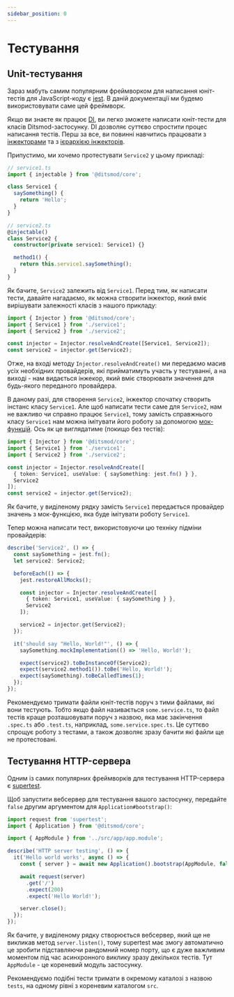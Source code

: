 ```yaml
---
sidebar_position: 0
---
```


# Тестування

## Unit-тестування

Зараз мабуть самим популярним фреймворком для написання юніт-тестів для JavaScript-коду є [jest][100]. В даній документації ми будемо використовувати саме цей фреймворк.

Якщо ви знаєте як працює [DI][1], ви легко зможете написати юніт-тести для класів Ditsmod-застосунку. DI дозволяє суттєво спростити процес написання тестів. Перш за все, ви повинні навчитись працювати з [інжекторами][2] та з [ієрархією інжекторів][3].

Припустимо, ми хочемо протестувати `Service2` у цьому прикладі:

```ts
// service1.ts
import { injectable } from '@ditsmod/core';

class Service1 {
  saySomething() {
    return 'Hello';
  }
}

// service2.ts
@injectable()
class Service2 {
  constructor(private service1: Service1) {}

  method1() {
    return this.service1.saySomething();
  }
}
```

Як бачите, `Service2` залежить від `Service1`. Перед тим, як написати тести, давайте нагадаємо, як можна створити інжектор, який вміє вирішувати залежності класів з нашого прикладу:

```ts
import { Injector } from '@ditsmod/core';
import { Service1 } from './service1';
import { Service2 } from './service2';

const injector = Injector.resolveAndCreate([Service1, Service2]);
const service2 = injector.get(Service2);
```

Отже, на вході методу `Injector.resolveAndCreate()` ми передаємо масив усіх необхідних провайдерів, які прийматимуть участь у тестуванні, а на виході - нам видається інжекор, який вміє створювати значення для будь-якого переданого провайдера.

В даному разі, для створення `Service2`, інжектор спочатку створить інстанс класу `Service1`. Але щоб написати тести саме для `Service2`, нам не важливо чи справно працює `Service1`, тому замість справжнього класу `Service1` нам можна імітувати його роботу за допомогою [мок-функцій][101]. Ось як це виглядатиме (покищо без тестів):

```ts {6}
import { Injector } from '@ditsmod/core';
import { Service1 } from './service1';
import { Service2 } from './service2';

const injector = Injector.resolveAndCreate([
  { token: Service1, useValue: { saySomething: jest.fn() } },
  Service2
]);
const service2 = injector.get(Service2);
```

Як бачите, у виділеному рядку замість `Service1` передається провайдер значень з мок-функцією, яка буде імітувати роботу `Service1`.

Тепер можна написати тест, використовуючи цю техніку підміни провайдерів:

```ts {2,9}
describe('Service2', () => {
  const saySomething = jest.fn();
  let service2: Service2;

  beforeEach(() => {
    jest.restoreAllMocks();

    const injector = Injector.resolveAndCreate([
      { token: Service1, useValue: { saySomething } },
      Service2
    ]);

    service2 = injector.get(Service2);
  });

  it('should say "Hello, World!"', () => {
    saySomething.mockImplementation(() => 'Hello, World!');

    expect(service2).toBeInstanceOf(Service2);
    expect(service2.method1()).toBe('Hello, World!');
    expect(saySomething).toBeCalledTimes(1);
  });
});
```

Рекомендуємо тримати файли юніт-тестів поруч з тими файлами, які вони тестують. Тобто якщо файл називається `some.service.ts`, то файл тестів краще розташовувати поруч з назвою, яка має закінчення `.spec.ts` або `.test.ts`, наприклад, `some.service.spec.ts`. Це суттєво спрощує роботу з тестами, а також дозволяє зразу бачити які файли ще не протестовані.

## Тестування HTTP-сервера

Одним із самих популярних фреймворків для тестування HTTP-сервера є [supertest][102].

Щоб запустити вебсервер для тестування вашого застосунку, передайте `false` другим аргументом для `Application#bootstrap()`:

```ts {8}
import request from 'supertest';
import { Application } from '@ditsmod/core';

import { AppModule } from '../src/app/app.module';

describe('HTTP server testing', () => {
  it('Hello world works', async () => {
    const { server } = await new Application().bootstrap(AppModule, false);

    await request(server)
      .get('/')
      .expect(200)
      .expect('Hello World!');

    server.close();
  });
});
```

Як бачите, у виділеному рядку створюється вебсервер, який ще не викликав метод `server.listen()`, тому supertest має змогу автоматично це зробити підставляючи рандомний номер порту, що є дуже важливим моментом під час асинхронного виклику зразу декількох тестів. Тут `AppModule` - це кореневий модуль застосунку.

Рекомендуємо подібні тести тримати в окремому каталозі з назвою `tests`, на одному рівні з кореневим каталогом `src`.




[1]: /components-of-ditsmod-app/dependency-injection
[2]: /components-of-ditsmod-app/dependency-injection#інжектор
[3]: /components-of-ditsmod-app/dependency-injection#ієрархія-інжекторів

[100]: https://jestjs.io/
[101]: https://jestjs.io/docs/mock-functions
[102]: https://github.com/ladjs/supertest
